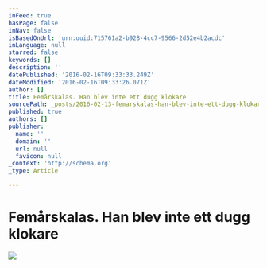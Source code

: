 ```yaml
---
inFeed: true
hasPage: false
inNav: false
isBasedOnUrl: 'urn:uuid:715761a2-b928-4cc7-9566-2d52e4b2acdc'
inLanguage: null
starred: false
keywords: []
description: ''
datePublished: '2016-02-16T09:33:33.249Z'
dateModified: '2016-02-16T09:33:26.071Z'
author: []
title: Femårskalas. Han blev inte ett dugg klokare
sourcePath: _posts/2016-02-13-femarskalas-han-blev-inte-ett-dugg-klokare.md
published: true
authors: []
publisher:
  name: ''
  domain: ''
  url: null
  favicon: null
_context: 'http://schema.org'
_type: Article

---
```

# Femårskalas. Han blev inte ett dugg klokare
![](https://s3-us-west-2.amazonaws.com/the-grid-img/p/5f6b09c0b584b2d9e2d9a9572b8b61f5b737c0a3.png)